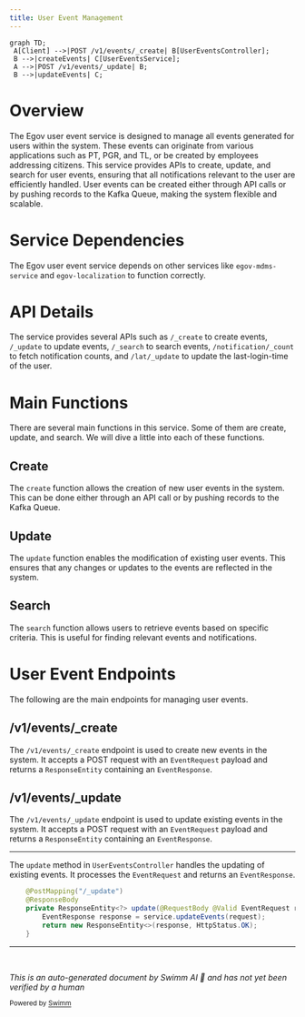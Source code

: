 ```yaml
---
title: User Event Management
---
```

```mermaid
graph TD;
 A[Client] -->|POST /v1/events/_create| B[UserEventsController];
 B -->|createEvents| C[UserEventsService];
 A -->|POST /v1/events/_update| B;
 B -->|updateEvents| C;
```

# Overview

The Egov user event service is designed to manage all events generated for users within the system. These events can originate from various applications such as PT, PGR, and TL, or be created by employees addressing citizens. This service provides APIs to create, update, and search for user events, ensuring that all notifications relevant to the user are efficiently handled. User events can be created either through API calls or by pushing records to the Kafka Queue, making the system flexible and scalable.

# Service Dependencies

The Egov user event service depends on other services like `egov-mdms-service` and `egov-localization` to function correctly.

# API Details

The service provides several APIs such as `/_create` to create events, <SwmToken path="municipal-services/egov-user-event/src/main/java/org/egov/userevent/web/controller/UserEventsController.java" pos="91:5:6" line-data="	@PostMapping(&quot;/_update&quot;)">`/_update`</SwmToken> to update events, <SwmToken path="municipal-services/egov-user-event/src/main/java/org/egov/userevent/web/controller/UserEventsController.java" pos="105:5:6" line-data="	@PostMapping(&quot;/_search&quot;)">`/_search`</SwmToken> to search events, `/notification/_count` to fetch notification counts, and <SwmToken path="municipal-services/egov-user-event/src/main/java/org/egov/userevent/web/controller/UserEventsController.java" pos="138:5:8" line-data="	@PostMapping(&quot;/lat/_update&quot;)">`/lat/_update`</SwmToken> to update the last-login-time of the user.

# Main Functions

There are several main functions in this service. Some of them are create, update, and search. We will dive a little into each of these functions.

## Create

The <SwmToken path="municipal-services/egov-user-event/src/main/java/org/egov/userevent/web/controller/UserEventsController.java" pos="71:7:7" line-data="	 * Endpoint to create events in the system.">`create`</SwmToken> function allows the creation of new user events in the system. This can be done either through an API call or by pushing records to the Kafka Queue.

## Update

The <SwmToken path="municipal-services/egov-user-event/src/main/java/org/egov/userevent/web/controller/UserEventsController.java" pos="93:6:6" line-data="	private ResponseEntity&lt;?&gt; update(@RequestBody @Valid EventRequest request) {">`update`</SwmToken> function enables the modification of existing user events. This ensures that any changes or updates to the events are reflected in the system.

## Search

The <SwmToken path="municipal-services/egov-user-event/src/main/java/org/egov/userevent/web/controller/UserEventsController.java" pos="99:7:7" line-data="	 * Endpoint to search events in the system.">`search`</SwmToken> function allows users to retrieve events based on specific criteria. This is useful for finding relevant events and notifications.

# User Event Endpoints

The following are the main endpoints for managing user events.

## /v1/events/\_create

The `/v1/events/_create` endpoint is used to create new events in the system. It accepts a POST request with an <SwmToken path="municipal-services/egov-user-event/src/main/java/org/egov/userevent/web/controller/UserEventsController.java" pos="93:14:14" line-data="	private ResponseEntity&lt;?&gt; update(@RequestBody @Valid EventRequest request) {">`EventRequest`</SwmToken> payload and returns a <SwmToken path="municipal-services/egov-user-event/src/main/java/org/egov/userevent/web/controller/UserEventsController.java" pos="93:3:3" line-data="	private ResponseEntity&lt;?&gt; update(@RequestBody @Valid EventRequest request) {">`ResponseEntity`</SwmToken> containing an <SwmToken path="municipal-services/egov-user-event/src/main/java/org/egov/userevent/web/controller/UserEventsController.java" pos="94:1:1" line-data="		EventResponse response = service.updateEvents(request);">`EventResponse`</SwmToken>.

## /v1/events/\_update

The `/v1/events/_update` endpoint is used to update existing events in the system. It accepts a POST request with an <SwmToken path="municipal-services/egov-user-event/src/main/java/org/egov/userevent/web/controller/UserEventsController.java" pos="93:14:14" line-data="	private ResponseEntity&lt;?&gt; update(@RequestBody @Valid EventRequest request) {">`EventRequest`</SwmToken> payload and returns a <SwmToken path="municipal-services/egov-user-event/src/main/java/org/egov/userevent/web/controller/UserEventsController.java" pos="93:3:3" line-data="	private ResponseEntity&lt;?&gt; update(@RequestBody @Valid EventRequest request) {">`ResponseEntity`</SwmToken> containing an <SwmToken path="municipal-services/egov-user-event/src/main/java/org/egov/userevent/web/controller/UserEventsController.java" pos="94:1:1" line-data="		EventResponse response = service.updateEvents(request);">`EventResponse`</SwmToken>.

<SwmSnippet path="/municipal-services/egov-user-event/src/main/java/org/egov/userevent/web/controller/UserEventsController.java" line="91">

---

The <SwmToken path="municipal-services/egov-user-event/src/main/java/org/egov/userevent/web/controller/UserEventsController.java" pos="93:6:6" line-data="	private ResponseEntity&lt;?&gt; update(@RequestBody @Valid EventRequest request) {">`update`</SwmToken> method in <SwmToken path="municipal-services/egov-user-event/src/main/java/org/egov/userevent/web/controller/UserEventsController.java" pos="64:4:4" line-data="public class UserEventsController {">`UserEventsController`</SwmToken> handles the updating of existing events. It processes the <SwmToken path="municipal-services/egov-user-event/src/main/java/org/egov/userevent/web/controller/UserEventsController.java" pos="93:14:14" line-data="	private ResponseEntity&lt;?&gt; update(@RequestBody @Valid EventRequest request) {">`EventRequest`</SwmToken> and returns an <SwmToken path="municipal-services/egov-user-event/src/main/java/org/egov/userevent/web/controller/UserEventsController.java" pos="94:1:1" line-data="		EventResponse response = service.updateEvents(request);">`EventResponse`</SwmToken>.

```java
	@PostMapping("/_update")
	@ResponseBody
	private ResponseEntity<?> update(@RequestBody @Valid EventRequest request) {
		EventResponse response = service.updateEvents(request);
		return new ResponseEntity<>(response, HttpStatus.OK);
	}
```

---

</SwmSnippet>

&nbsp;

*This is an auto-generated document by Swimm AI 🌊 and has not yet been verified by a human*

<SwmMeta version="3.0.0" repo-id="Z2l0aHViJTNBJTNBRElHSVQtT1NTJTNBJTNBU3dpbW0tRGVtbw==" repo-name="DIGIT-OSS" doc-type="overview"><sup>Powered by [Swimm](/)</sup></SwmMeta>
